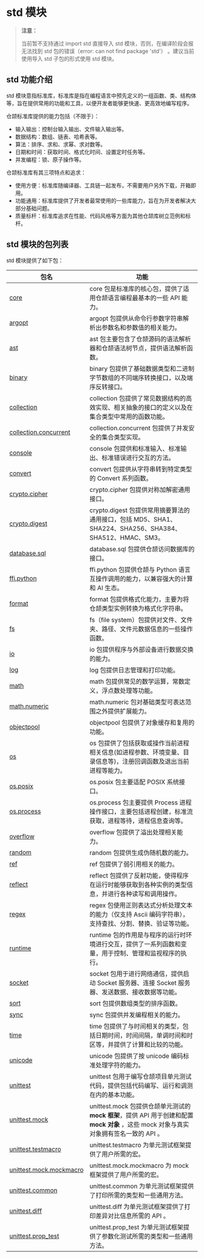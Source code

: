 # std 模块

>  **注意：**
>
> 当前暂不支持通过 import std 直接导入 std 模块，否则，在编译阶段会报无法找到 std 包的错误（error: can not find package 'std'） 。建议当前使用导入 std 子包的形式使用 std 模块。

## std 功能介绍

std 模块意指标准库，标准库是指在编程语言中预先定义的一组函数、类、结构体等，旨在提供常用的功能和工具，以便开发者能够更快速、更高效地编写程序。

仓颉标准库提供的能力包括（不限于）：

- 输入输出：控制台输入输出、文件输入输出等。
- 数据结构：数组、链表、哈希表等。
- 算法：排序、求和、求幂、求对数等。
- 日期和时间：获取时间、格式化时间、设置定时任务等。
- 并发编程：锁、原子操作等。

仓颉标准库有其三项特点和追求：

- 使用方便：标准库随编译器、工具链一起发布，不需要用户另外下载，开箱即用。
- 功能通用：标准库提供了开发者最常使用的一些库能力，旨在为开发者解决大部分基础问题。
- 质量标杆：标准库追求在性能、代码风格等方面为其他仓颉库树立范例和标杆。

## std 模块的包列表

std 模块提供了如下包：

|                              包名                              |    功能    |
| -------------------------------------------------------------- | --------- |
| [core](./core/core_package_overview.md)                        | core 包是标准库的核心包，提供了适用仓颉语言编程最基本的一些 API 能力。 |
| [argopt](./argopt/argopt_package_overview.md)                        | argopt 包提供从命令行参数字符串解析出参数名和参数值的相关能力。 |
| [ast](./ast/ast_package_overview.md)                        | ast 包主要包含了仓颉源码的语法解析器和仓颉语法树节点，提供语法解析函数。 |
| [binary](./binary/binary_package_overview.md)                        | binary 包提供了基础数据类型和二进制字节数组的不同端序转换接口，以及端序反转接口。 |
| [collection](./collection/collection_package_overview.md)                        | collection 包提供了常见数据结构的高效实现、相关抽象的接口的定义以及在集合类型中常用的函数功能。 |
| [collection.concurrent](./collection_concurrent/collection_concurrent_package_overview.md)                        | collection.concurrent 包提供了并发安全的集合类型实现。 |
| [console](./console/console_package_overview.md)                        | console 包提供和标准输入、标准输出、标准错误进行交互的方法。 |
| [convert](./convert/convert_package_overview.md)                        | convert 包提供从字符串转到特定类型的 Convert 系列函数。 |
| [crypto.cipher](./crypto/cipher/cipher_package_overview.md)                        | crypto.cipher 包提供对称加解密通用接口。 |
| [crypto.digest](./crypto/digest/digest_package_overview.md)                        | crypto.digest 包提供常用摘要算法的通用接口，包括 MD5、SHA1、SHA224、SHA256、SHA384、SHA512、HMAC、SM3。 |
| [database.sql](./database_sql/database_sql_package_overview.md)                        | database.sql 包提供仓颉访问数据库的接口。 |
| [ffi.python](./ffi_python/ffi_python_package_overview.md)                        | ffi.python 包提供仓颉与 Python 语言互操作调用的能力，以兼容强大的计算和 AI 生态。 |
| [format](./format/format_package_overview.md)                        | format 包提供格式化能力，主要为将仓颉类型实例转换为格式化字符串。 |
| [fs](./fs/fs_package_overview.md)                        | fs（file system）包提供对文件、文件夹、路径、文件元数据信息的一些操作函数。 |
| [io](./io/io_package_overview.md)                        | io 包提供程序与外部设备进行数据交换的能力。 |
| [log](./log/stdlog_package_overview.md)                        | log 包提供日志管理和打印功能。 |
| [math](./math/math_package_overview.md)                        | math 包提供常见的数学运算，常数定义，浮点数处理等功能。 |
| [math.numeric](./math_numeric/math_numeric_package_overview.md)                        | math.numeric 包对基础类型可表达范围之外提供扩展能力。 |
| [objectpool](./objectpool/objectpool_package_overview.md)                        | objectpool 包提供了对象缓存和复用的功能。 |
| [os](./os/os_package_overview.md)                        | os 包提供了包括获取或操作当前进程相关信息(如进程参数、环境变量、目录信息等)，注册回调函数及退出当前进程等能力。 |
| [os.posix](./os_posix/os_posix_package_overview.md)                        | os.posix 包主要适配 POSIX 系统接口。 |
| [os.process](./os_process/os_process_package_overview.md)                        | os.process 包主要提供 Process 进程操作接口，主要包括进程创建，标准流获取，进程等待，进程信息查询等。 |
| [overflow](./overflow/overflow_package_overview.md)                        | overflow 包提供了溢出处理相关能力。 |
| [random](./random/random_package_overview.md)                        | random 包提供生成伪随机数的能力。 |
| [ref](./ref_cjvm/ref_package_overview_cjvm.md)                        | ref 包提供了弱引用相关的能力。 |
| [reflect](./reflect/reflect_package_overview.md)                        | reflect 包提供了反射功能，使得程序在运行时能够获取到各种实例的类型信息，并进行各种读写和调用操作。 |
| [regex](./regex/regex_package_overview.md)                        | regex 包使用正则表达式分析处理文本的能力（仅支持 Ascii 编码字符串），支持查找、分割、替换、验证等功能。 |
| [runtime](./runtime/runtime_package_overview.md)                        | runtime 包的作用是与程序的运行时环境进行交互，提供了一系列函数和变量，用于控制、管理和监视程序的执行。 |
| [socket](./socket/socket_package_overview.md)                        | socket 包用于进行网络通信，提供启动 Socket 服务器、连接 Socket 服务器、发送数据、接收数据等功能。 |
| [sort](./sort/sort_package_overview.md)                        | sort 包提供数组类型的排序函数。 |
| [sync](./sync/sync_package_overview.md)                        | sync 包提供并发编程相关的能力。 |
| [time](./time/time_package_overview.md)                        | time 包提供了与时间相关的类型，包括日期时间，时间间隔，单调时间和时区等，并提供了计算和比较的功能。 |
| [unicode](./unicode/unicode_package_overview.md)                        | unicode 包提供了按 unicode 编码标准处理字符的能力。 |
| [unittest](./unittest/unittest_package_overview.md)                        | unittest 包用于编写仓颉项目单元测试代码，提供包括代码编写、运行和调测在内的基本功能。 |
| [unittest.mock](./unittest_mock/unittest_mock_package_overview.md)                        |unittest.mock 包提供仓颉单元测试的**mock 框架**，提供 API 用于创建和配置**mock 对象** ，这些 mock 对象与真实对象拥有签名一致的 API 。 |
| [unittest.testmacro](./unittest_testmacro/unittest_testmacro_package_overview.md)                        | unittest.testmacro 为单元测试框架提供了用户所需的宏。 |
| [unittest.mock.mockmacro](./unittest_mock_mockmacro/unittest_mock_mockmacro_package_overview.md)                        | unittest.mock.mockmacro 为 mock 框架提供了用户所需的宏。 |
| [unittest.common](./unittest_common/unittest_common_package_overview.md)                        | unittest.common 为单元测试框架提供了打印所需的类型和一些通用方法。 |
| [unittest.diff](./unittest_diff/unittest_diff_package_overview.md)                        | unittest.diff 为单元测试框架提供了打印差异对比信息所需的 API 。 |
| [unittest.prop_test](./unittest_prop_test/unittest_prop_test_package_overview.md)                        | unittest.prop_test 为单元测试框架提供了参数化测试所需的类型和一些通用方法。 |
